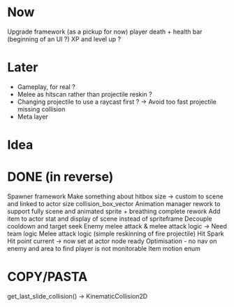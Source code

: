 # Now
Upgrade framework (as a pickup for now)
player death + health bar (beginning of an UI ?)
XP and level up ?

# Later
+ Gameplay, for real ?
+ Melee as hitscan rather than projectile reskin ?
+ Changing projectile to use a raycast first ? -> Avoid too fast projectile missing collision
+ Meta layer

# Idea

# DONE (in reverse)
Spawner framework 
Make something about hitbox size -> custom to scene and linked to actor size collision_box_vector
Animation manager rework to support fully scene and animated sprite + breathing complete rework
Add item to actor stat and display of scene instead of spriteframe
Decouple cooldown and target seek
Enemy melee attack & melee attack logic -> Need team logic
Melee attack logic (simple reskinning of fire projectile)
Hit Spark
Hit point current -> now set at actor node ready
Optimisation - no nav on enemy and area to find player is not monitorable
Item motion enum

# COPY/PASTA
get_last_slide_collision() -> KinematicCollision2D

